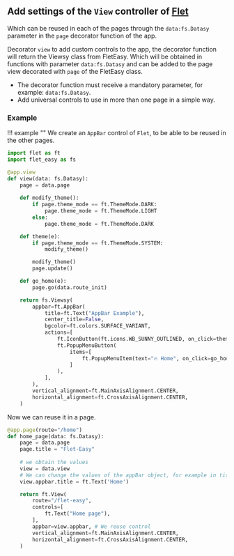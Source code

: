 ## Add settings of the `View` controller of [Flet](https://flet.dev/docs/controls/view)
Which can be reused in each of the pages through the `data:fs.Datasy` parameter in the `page` decorator function of the app.

Decorator `view` to add custom controls to the app, the decorator function will return the Viewsy class from FletEasy. Which will be obtained in functions with parameter `data:fs.Datasy` and can be added to the page view decorated with `page` of the FletEasy class.

* The decorator function must receive a mandatory parameter, for example: `data:fs.Datasy`.
* Add universal controls to use in more than one page in a simple way.

### Example
!!! example ""
    We create an `AppBar` control of `Flet`, to be able to be reused in the other pages.
  
```python hl_lines="25-37"
import flet as ft
import flet_easy as fs

@app.view
def view(data: fs.Datasy):
    page = data.page
    
    def modify_theme():
        if page.theme_mode == ft.ThemeMode.DARK:
            page.theme_mode = ft.ThemeMode.LIGHT
        else:
            page.theme_mode = ft.ThemeMode.DARK

    def theme(e):
        if page.theme_mode == ft.ThemeMode.SYSTEM:
            modify_theme()

        modify_theme()
        page.update()

    def go_home(e):
        page.go(data.route_init)

    return fs.Viewsy(
        appbar=ft.AppBar(
            title=ft.Text("AppBar Example"),
            center_title=False,
            bgcolor=ft.colors.SURFACE_VARIANT,
            actions=[
                ft.IconButton(ft.icons.WB_SUNNY_OUTLINED, on_click=theme),
                ft.PopupMenuButton(
                    items=[
                        ft.PopupMenuItem(text="🔥 Home", on_click=go_home),
                    ]
                ),
            ],
        ),
        vertical_alignment=ft.MainAxisAlignment.CENTER,
        horizontal_alignment=ft.CrossAxisAlignment.CENTER,
    )
```
Now we can reuse it in a page.
```python hl_lines="7 9 16"
@app.page(route="/home")
def home_page(data: fs.Datasy):
    page = data.page
    page.title = "Flet-Easy"
    
    # we obtain the values
    view = data.view
    # We can change the values of the appBar object, for example in title.
    view.appbar.title = ft.Text('Home')

    return ft.View(
        route="/flet-easy",
        controls=[
            ft.Text("Home page"),
        ],
        appbar=view.appbar, # We reuse control
        vertical_alignment=ft.MainAxisAlignment.CENTER,
        horizontal_alignment=ft.CrossAxisAlignment.CENTER,
    )
```

[page-404]: page-404
